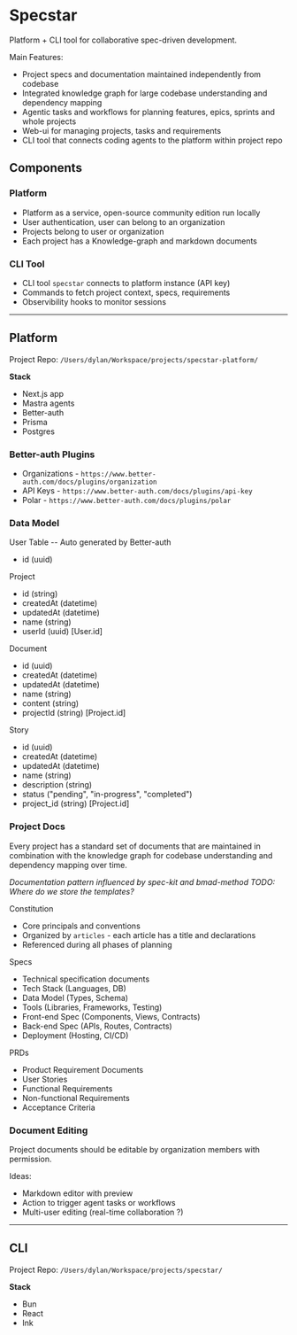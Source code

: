 # Specstar

Platform + CLI tool for collaborative spec-driven development.

Main Features:
* Project specs and documentation maintained independently from codebase
* Integrated knowledge graph for large codebase understanding and dependency mapping
* Agentic tasks and workflows for planning features, epics, sprints and whole projects
* Web-ui for managing projects, tasks and requirements
* CLI tool that connects coding agents to the platform within project repo

## Components

### Platform

* Platform as a service, open-source community edition run locally
* User authentication, user can belong to an organization
* Projects belong to user or organization
* Each project has a Knowledge-graph and markdown documents

### CLI Tool

* CLI tool `specstar` connects to platform instance (API key)
* Commands to fetch project context, specs, requirements
* Observibility hooks to monitor sessions

---

## Platform

Project Repo: `/Users/dylan/Workspace/projects/specstar-platform/`

**Stack**
* Next.js app
* Mastra agents
* Better-auth
* Prisma
* Postgres

### Better-auth Plugins

* Organizations - `https://www.better-auth.com/docs/plugins/organization`
* API Keys - `https://www.better-auth.com/docs/plugins/api-key`
* Polar - `https://www.better-auth.com/docs/plugins/polar`

### Data Model

User Table -- Auto generated by Better-auth
- id (uuid)

Project
- id (string)
- createdAt (datetime)
- updatedAt (datetime)
- name (string)
- userId (uuid) [User.id]

Document
- id (uuid)
- createdAt (datetime)
- updatedAt (datetime)
- name (string)
- content (string)
- projectId (string) [Project.id]

Story
- id (uuid)
- createdAt (datetime)
- updatedAt (datetime)
- name (string)
- description (string)
- status ("pending", "in-progress", "completed")
- project_id (string) [Project.id]


### Project Docs

Every project has a standard set of documents that are maintained in combination with the knowledge graph for codebase understanding and dependency mapping over time.

*Documentation pattern influenced by spec-kit and bmad-method*
*TODO: Where do we store the templates?*

Constitution
* Core principals and conventions
* Organized by `articles` - each article has a title and declarations
* Referenced during all phases of planning

Specs
* Technical specification documents
* Tech Stack (Languages, DB)
* Data Model (Types, Schema)
* Tools (Libraries, Frameworks, Testing)
* Front-end Spec (Components, Views, Contracts)
* Back-end Spec (APIs, Routes, Contracts)
* Deployment (Hosting, CI/CD)

PRDs
* Product Requirement Documents
* User Stories
* Functional Requirements
* Non-functional Requirements
* Acceptance Criteria

### Document Editing

Project documents should be editable by organization members with permission.

Ideas:
* Markdown editor with preview
* Action to trigger agent tasks or workflows
* Multi-user editing (real-time collaboration ?)

---

## CLI

Project Repo: `/Users/dylan/Workspace/projects/specstar/`

**Stack**
- Bun
- React
- Ink
